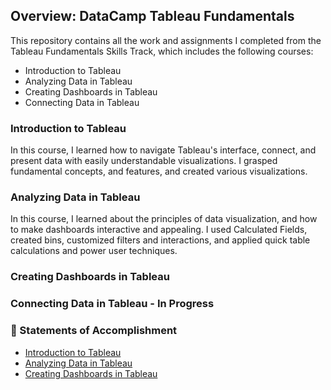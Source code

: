 ## Overview: DataCamp Tableau Fundamentals
This repository contains all the work and assignments I completed from the Tableau Fundamentals Skills Track, which includes the following courses:

- Introduction to Tableau
- Analyzing Data in Tableau
- Creating Dashboards in Tableau
- Connecting Data in Tableau

### Introduction to Tableau
In this course, I learned how to navigate Tableau's interface, connect, and present data with easily understandable visualizations. I grasped fundamental concepts, and features, and created various visualizations.

### Analyzing Data in Tableau
In this course, I learned about the principles of data visualization, and how to make dashboards interactive and appealing. I used Calculated Fields, created bins, customized filters and interactions, and applied quick table calculations and power user techniques.    

### Creating Dashboards in Tableau

### Connecting Data in Tableau - In Progress
  
### 📃 Statements of Accomplishment
- [Introduction to Tableau](https://github.com/englands/Tableau/blob/main/DataCamp/Tableau%20Fundamentals/Statements%20of%20Accomplishment/1.%20Introduction%20to%20Tableau%20Statement%20of%20Accomplishment.pdf)
- [Analyzing Data in Tableau](https://github.com/englands/Tableau/blob/main/DataCamp/Tableau%20Fundamentals/Statements%20of%20Accomplishment/2.%20Analyzing%20Data%20in%20Tableau%20Statement%20of%20Accomplishment.pdf)
- [Creating Dashboards in Tableau](https://github.com/englands/Tableau/blob/main/DataCamp/Tableau%20Fundamentals/Statements%20of%20Accomplishment/3.%20Creating%20Dashboards%20in%20Tableau%20Statement%20of%20Accomplishment.pdf)
